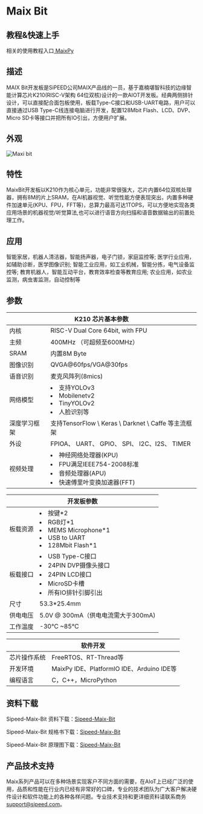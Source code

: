 # Maix Bit

## 教程&快速上手

相关的使用教程入口<a href="/soft/maixpy/zh/" target="_blank"> MaixPy </a>

## 描述
MAIX Bit开发板是SiPEED公司MAIX产品线的一员，基于嘉楠堪智科技的边缘智能计算芯片K210(RISC-V架构 64位双核)设计的一款AIOT开发板。经典两侧排针设计，可以直接配合面包板使用，板载Type-C接口和USB-UART电路，用户可以直接通过USB Type-C线连接电脑进行开发，配置128Mbit Flash、LCD、DVP、Micro SD卡等接口并把所有IO引出，方便用户扩展。

## 外观
<img src="./../assets/dk_board/maix_bit/Bit.png" alt="Maxi bit" >

## 特性

MaixBit开发板以K210作为核心单元，功能非常很强大，芯片内置64位双核处理器，拥有8M的片上SRAM，在Al机器视觉、听觉性能方便表现突出，内置多种硬件加速单元(KPU、FPU，FFT等)，总算力最高可达1TOPS，可以方便地实现各类应用场景的机器视觉/听觉算法,也可以进行语音方向扫描和语音数据输出的前置处理工作。


## 应用
智能家居，机器人清洁器，智能扬声器，电子门锁，家庭监控等;
医学行业应用，如辅助诊断，医学图像识别;
智能工业应用，如工业机械，智能分拣，电气设备监控等;
教育机器人，智能互动平台，教育效率检查等教育应用;
农业应用，如农业监测，病虫害监测，自动控制等

## 参数
<table role="table" class="center_table">
    <thead>
        <tr>
            <th colspan = "2">K210 芯片基本参数</th>   
        </tr>
    </thead>
    <tbody>
    <tr>    
        <td>内核</td>
        <td>RISC-V Dual Core 64bit, with FPU</td>
    </tr>
    <tr>
        <td>主频</td>
        <td>400MHz （可超频至600MHz）</td>
    </tr>
    <tr>
        <td>SRAM</td>
        <td>内置8M Byte</td>
    </tr>
    <tr>
        <td>图像识别</td>
        <td>QVGA@60fps/VGA@30fps</td>
    </tr>
    <tr>
        <td>语音识别</td>
        <td>麦克风阵列(8mics)</td>
    </tr>
    <tr>
        <td>网络模型</td>
        <td><li>支持YOLOv3<li>Mobilenetv2<li>TinyYOLOv2<li>人脸识别等</td>
    </tr>
    <tr>
        <td>深度学习框架</td>
        <td>支持TensorFlow \ Keras \ Darknet \ Caffe 等主流框架</td>
    </tr>
    <tr>
        <td>外设</td>
        <td>FPIOA、 UART、 GPIO、 SPI、 I2C、I2S、 TIMER</td>
    </tr>
    <tr>
        <td>视频处理</td>
        <td><li>神经网络处理器(KPU)<li>FPU满足IEEE754-2008标准<li>音频处理器(APU)<li>快速傅里叶变换加速器(FFT)</td>
    </tr>
    </tbody>
</table>

<table role="table" class="center_table">
    <thead>
        <tr>
            <th colspan = "2" >开发板参数</th>   
        </tr>
    </thead>
        <td> 板载资源</td>
        <td><li>按键*2 <li>RGB灯*1<li>MEMS Microphone*1<li>USB to UART<li>128Mbit Flash*1</td>
    </tr>
    <tr>
        <td>板载接口</td>
        <td><li>USB Type-C接口<li>24PIN DVP摄像头接口<li>24PIN LCD接口<li>MicroSD卡槽<li>所有IO排针引脚引出</td>
    </tr>
    <tr>
        <td>尺寸</td>
        <td>53.3*25.4mm</td>
    </tr>
    <tr>
        <td>供电电压</td>
        <td>5.0V @ 300mA（供电电流需大于300mA)</td>
    </tr>
    <tr>
        <td>工作温度</td>
        <td>-30℃ ~85℃</td>
    </tr>
</table>
    
<table role="table" class="center_table">
    <thead>
        <tr>
        <th colspan = "2">软件开发</th>
        <tr>
    </thead>
    <tr>
    <td>芯片操作系统</td>
    <td>FreeRTOS、RT-Thread等</td>
    </tr>
    <tr>
    <td>开发环境</td>
    <td>MaixPy IDE、PlatformlO IDE、Arduino IDE等</td>
    </tr>
    <tr>
    <td>编程语言</td>
    <td>C，C++，MicroPython</td>
    </tr>
</table>

## 资料下载
Sipeed-Maix-Bit 资料下载：[Sipeed-Maix-Bit](https://dl.sipeed.com/shareURL/MAIX/HDK/Sipeed-Maix-Bit/Maix-Bit_V2.0_with_MEMS_microphone)

Sipeed-Maix-Bit 规格书下载：[Sipeed-Maix-Bit](https://dl.sipeed.com/fileList/MAIX/HDK/Sipeed-Maix-Bit/Specifications/Sipeed%20Maix-Bit%20%E8%A7%84%E6%A0%BC%E4%B9%A6%20V2.0.pdf)

Sipeed-Maix-Bit 原理图下载：[Sipeed-Maix-Bit](https://dl.sipeed.com/fileList/MAIX/HDK/Sipeed-Maix-Bit/Maix-Bit_V2.0_with_MEMS_microphone/Maix-Bit_V2.0_Schematic.pdf)

## 产品技术支持
Maix系列产品可以在多种场景实现客户不同方面的需要，在AIoT上已经广泛的使用，品质和性能在行业内已经有非常好的口碑，专业的技术团队为广大客户解决硬件设计和软件功能上的各种各样问题。专业技术支持和更详细资料请联系商务<support@sipeed.com>。
